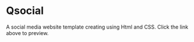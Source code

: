 # Qsocial

A social media website template creating using Html and CSS. Click the link above to preview.
